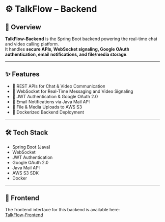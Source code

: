 # ⚙️ TalkFlow – Backend

## 🚀 Overview
**TalkFlow-Backend** is the Spring Boot backend powering the real-time chat and video calling platform.  
It handles **secure APIs, WebSocket signaling, Google OAuth authentication, email notifications, and file/media storage**.

---

## ✨ Features
- 🔹 REST APIs for Chat & Video Communication
- 🔹 WebSocket for Real-Time Messaging and Video Signaling
- 🔹 JWT Authentication & Google OAuth 2.0
- 🔹 Email Notifications via Java Mail API
- 🔹 File & Media Uploads to AWS S3
- 🔹 Dockerized Backend Deployment

---

## 🛠️ Tech Stack
- Spring Boot (Java)
- WebSocket
- JWT Authentication
- Google OAuth 2.0
- Java Mail API
- AWS S3 SDK
- Docker

---

## 🔗 Frontend
The frontend interface for this backend is available here:  
[TalkFlow-Frontend](https://github.com/smrutitripathy22/talkflow-frontend)

